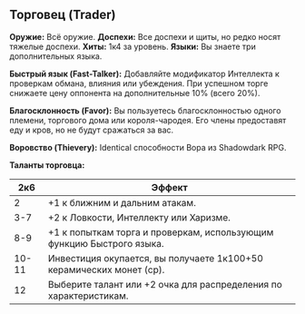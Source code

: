 ## Торговец (Trader)
**Оружие:** Всё оружие.
**Доспехи:** Все доспехи и щиты, но редко носят тяжелые доспехи.
**Хиты:** 1к4 за уровень.
**Языки:** Вы знаете три дополнительных языка.

**Быстрый язык (Fast-Talker):** Добавляйте модификатор Интеллекта к проверкам обмана, влияния или убеждения. При успешном торге снижаете цену оппонента на дополнительные 10% (всего 20%).

**Благосклонность (Favor):** Вы пользуетесь благосклонностью одного племени, торгового дома или короля-чародея. Его члены предоставят еду и кров, но не будут сражаться за вас.

**Воровство (Thievery):** Identical способности Вора из Shadowdark RPG.

**Таланты торговца:**

| 2к6 | Эффект |
|-----|--------|
| 2   | +1 к ближним и дальним атакам. |
| 3-7 | +2 к Ловкости, Интеллекту или Харизме. |
| 8-9 | +1 к попыткам торга и проверкам, использующим функцию Быстрого языка. |
| 10-11 | Инвестиция окупается, вы получаете 1к100+50 керамических монет (cp). |
| 12 | Выберите талант или +2 очка для распределения по характеристикам. |